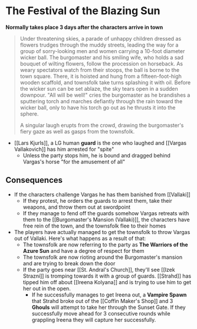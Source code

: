 # The Festival of the Blazing Sun

**Normally takes place 3 days after the characters arrive in town**

> Under threatening skies, a parade of unhappy children dressed as flowers trudges through the muddy streets, leading the way for a group of sorry-looking men and women carrying a 10-foot diameter wicker ball. The burgomaster and his smiling wife, who holds a sad bouquet of wilting flowers, follow the procession on horseback. As weary spectators watch from their stoops, the ball is borne to the town square. There, it is hoisted and hung from a fifteen-foot-high wooden scaffold, and townsfolk take turns splashing it with oil. Before the wicker sun can be set ablaze, the sky tears open in a sudden downpour. "All will be well!" cries the burgomaster as he brandishes a sputtering torch and marches defiantly through the rain toward the wicker ball, only to have his torch go out as he thrusts it into the sphere.
> 
> A singular laugh erupts from the crowd, drawing the burgomaster's fiery gaze as well as gasps from the townsfolk.

* [[Lars Kjurls]], a LG human **guard** is the one who laughed and [[Vargas Vallakovich]] has him arrested for "spite"
  * Unless the party stops him, he is bound and dragged behind Vargas's horse "for the amusement of all"

## Consequences

* If the characters challenge Vargas he has them banished from [[Vallaki]]
  * If they protest, he orders the guards to arrest them, take their weapons, and throw them out at swordpoint
  * If they manage to fend off the guards somehow Vargas retreats with them to the [[Burgomaster's Mansion (Vallaki)]], the characters have free rein of the town, and the townsfolk flee to their homes
* The players have actually managed to get the townsfolk to throw Vargas out of Vallaki. Here's what happens as a result of that:
  * The townsfolk are now referring to the party as **The Warriors of the Azure Sun** and have a degree of respect for them
  * The townsfolk are now rioting around the Burgomaster's mansion and are trying to break down the door
  * If the party goes near [[St. Andral's Church]], they'll see [[Izek Strazni]] is tromping towards it with a group of guards. [[Strahd]] has tipped him off about [[Ireena Kolyana]] and is trying to use him to get her out in the open.
    * If he successfully manages to get Ireena out, a **Vampire Spawn** that Strahd broke out of the [[Coffin Maker's Shop]] and 3 **Ghouls** will attempt to take her through the Sunset Gate. If they successfully move ahead for 3 consecutive rounds while grappling Ireena they will capture her successfully.